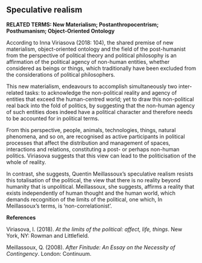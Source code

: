 ## Speculative realism

**RELATED TERMS: New Materialism; Postanthropocentrism; Posthumanism; Object-Oriented Ontology**

According to Inna Viriasova (2018: 104), the shared premise of new materialism, object-oriented ontology and the field of the post-humanist from the perspective of political theory and political philosophy is an affirmation of the political agency of non-human entities, whether considered as beings or things, which traditionally have been excluded from the considerations of political philosophers.

This new materialism, endeavours to accomplish simultaneously two inter-related tasks: to acknowledge the non-political reality and agency of entities that exceed the human-centred world; yet to draw this non-political real back into the fold of politics, by suggesting that the non-human agency of such entities does indeed have a political character and therefore needs to be accounted for in political terms.

From this perspective, people, animals, technologies, things, natural phenomena, and so on, are recognised as active participants in political processes that affect the distribution and management of spaces, interactions and relations, constituting a post- or perhaps non-human politics. Viriasova suggests that this view can lead to the politicisation of the whole of reality.

In contrast, she suggests, Quentin Meillassoux’s speculative realism resists this totalisation of the political, the view that there is no reality beyond humanity that is unpolitical. Meillassoux, she suggests, affirms a reality that exists independently of human thought and the human world, which demands recognition of the limits of the political, one which, In Meillassoux’s terms, is ‘non-correlationist’.

**References**

Viriasova, I. (2018). _At the limits of the political: affect, life, things_. New York, NY: Rowman and Littlefield.

Meillassoux, Q. (2008). _After Finitude: An Essay on the Necessity of Contingency_. London: Continuum.

